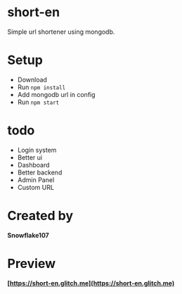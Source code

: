 # short-en
Simple url shortener using mongodb.

# Setup
- Download
- Run `npm install`
- Add mongodb url in config
- Run `npm start`

# todo
- Login system
- Better ui
- Dashboard
- Better backend
- Admin Panel
- Custom URL

# Created by
**Snowflake107**

# Preview
**[https://short-en.glitch.me](https://short-en.glitch.me)**
